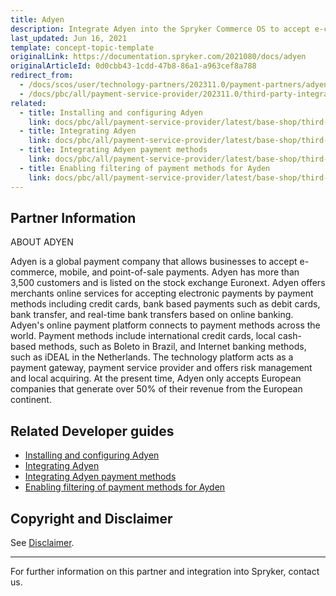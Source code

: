```yaml
---
title: Adyen
description: Integrate Adyen into the Spryker Commerce OS to accept e-commerce, mobile, and point-of-sale payments.
last_updated: Jun 16, 2021
template: concept-topic-template
originalLink: https://documentation.spryker.com/2021080/docs/adyen
originalArticleId: 0d0cbb43-1cdd-47b8-86a1-a963cef8a788
redirect_from:
  - /docs/scos/user/technology-partners/202311.0/payment-partners/adyen.html
  - /docs/pbc/all/payment-service-provider/202311.0/third-party-integrations/adyen/adyen.html
related:
  - title: Installing and configuring Adyen
    link: docs/pbc/all/payment-service-provider/latest/base-shop/third-party-integrations/adyen/install-and-configure-adyen.html
  - title: Integrating Adyen
    link: docs/pbc/all/payment-service-provider/latest/base-shop/third-party-integrations/adyen/integrate-adyen.html
  - title: Integrating Adyen payment methods
    link: docs/pbc/all/payment-service-provider/latest/base-shop/third-party-integrations/adyen/integrate-adyen-payment-methods.html
  - title: Enabling filtering of payment methods for Ayden
    link: docs/pbc/all/payment-service-provider/latest/base-shop/third-party-integrations/adyen/enable-filtering-of-payment-methods-for-adyen.html
---
```


## Partner Information

ABOUT ADYEN

Adyen is a global payment company that allows businesses to accept e-commerce, mobile, and point-of-sale payments. Adyen has more than 3,500 customers and is listed on the stock exchange Euronext. Adyen offers merchants online services for accepting electronic payments by payment methods including credit cards, bank based payments such as debit cards, bank transfer, and real-time bank transfers based on online banking. Adyen's online payment platform connects to payment methods across the world. Payment methods include international credit cards, local cash-based methods, such as Boleto in Brazil, and Internet banking methods, such as iDEAL in the Netherlands. The technology platform acts as a payment gateway, payment service provider and offers risk management and local acquiring. At the present time, Adyen only accepts European companies that generate over 50% of their revenue from the European continent.

## Related Developer guides

- [Installing and configuring Adyen](/docs/pbc/all/payment-service-provider/{{page.version}}/base-shop/third-party-integrations/adyen/install-and-configure-adyen.html)
- [Integrating Adyen](/docs/pbc/all/payment-service-provider/{{page.version}}/base-shop/third-party-integrations/adyen/integrate-adyen.html)
- [Integrating Adyen payment methods](/docs/pbc/all/payment-service-provider/{{page.version}}/base-shop/third-party-integrations/adyen/integrate-adyen-payment-methods.html)
- [Enabling filtering of payment methods for Ayden](/docs/pbc/all/payment-service-provider/{{page.version}}/base-shop/third-party-integrations/adyen/enable-filtering-of-payment-methods-for-adyen.html)

## Copyright and Disclaimer

See [Disclaimer](https://github.com/spryker/spryker-documentation).

---
For further information on this partner and integration into Spryker,  contact us.

<div class="hubspot-form js-hubspot-form" data-portal-id="2770802" data-form-id="163e11fb-e833-4638-86ae-a2ca4b929a41" id="hubspot-1"></div>
